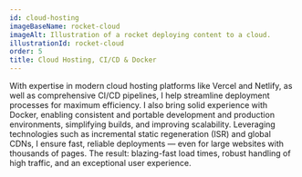 ```yaml
---
id: cloud-hosting
imageBaseName: rocket-cloud
imageAlt: Illustration of a rocket deploying content to a cloud.
illustrationId: rocket-cloud
order: 5
title: Cloud Hosting, CI/CD & Docker
---
```


With expertise in modern cloud hosting platforms like Vercel and Netlify, as well as comprehensive CI/CD pipelines, I help streamline deployment processes for maximum efficiency. I also bring solid experience with Docker, enabling consistent and portable development and production environments, simplifying builds, and improving scalability. Leveraging technologies such as incremental static regeneration (ISR) and global CDNs, I ensure fast, reliable deployments — even for large websites with thousands of pages. The result: blazing-fast load times, robust handling of high traffic, and an exceptional user experience.
